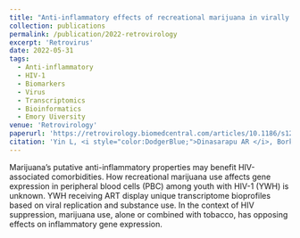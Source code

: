 ```yaml
---
title: "Anti-inflammatory effects of recreational marijuana in virally suppressed youth with HIV-1 are reversed by use of tobacco products in combination with marijuana."
collection: publications
permalink: /publication/2022-retrovirology
excerpt: 'Retrovirus'
date: 2022-05-31
tags:
  - Anti-inflammatory
  - HIV-1
  - Biomarkers
  - Virus
  - Transcriptomics
  - Bioinformatics
  - Emory Uiversity
venue: 'Retrovirology'
paperurl: 'https://retrovirology.biomedcentral.com/articles/10.1186/s12977-022-00594-4'  
citation: 'Yin L, <i style="color:DodgerBlue;">Dinasarapu AR </i>, Borkar SA, Chang KF, De Paris K, Kim-Chang JJ, Sleasman JW, Goodenow MM (2022) Anti-inflammatory effects of recreational marijuana in virally suppressed youth with HIV-1 are reversed by use of tobacco products in combination with marijuana&quot; <i>Retrovirology </i> 19, 10 (2022)'  
---
```

Marijuana’s putative anti-inflammatory properties may benefit HIV-associated comorbidities. How recreational marijuana use affects gene expression in peripheral blood cells (PBC) among youth with HIV-1 (YWH) is unknown. YWH receiving ART display unique transcriptome bioprofiles based on viral replication and substance use. In the context of HIV suppression, marijuana use, alone or combined with tobacco, has opposing effects on inflammatory gene expression.  
